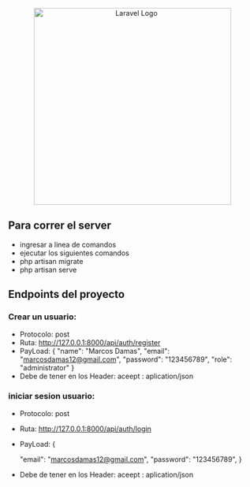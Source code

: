 <p align="center"><a href="https://laravel.com" target="_blank"><img src="https://raw.githubusercontent.com/laravel/art/master/logo-lockup/5%20SVG/2%20CMYK/1%20Full%20Color/laravel-logolockup-cmyk-red.svg" width="400" alt="Laravel Logo"></a></p>

## Para correr el server

- ingresar a linea de comandos 
- ejecutar los siguientes comandos 
- php artisan migrate
- php artisan serve

## Endpoints del proyecto 

 ### Crear un usuario:
 - Protocolo: post
- Ruta: http://127.0.0.1:8000/api/auth/register 
- PayLoad:
  {
    "name": "Marcos Damas",
    "email": "marcosdamas12@gmail.com",
    "password": "123456789",
    "role": "administrator"
    } 
 - Debe de tener en los Header:
   aceept : aplication/json

 ### iniciar sesion usuario:
- Protocolo: post
- Ruta: http://127.0.0.1:8000/api/auth/login 
- PayLoad:
  {

    "email": "marcosdamas12@gmail.com",
    "password": "123456789",
    } 
 - Debe de tener en los Header:
   aceept : aplication/json



   
   

